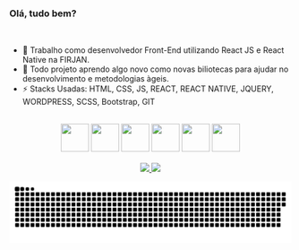 ### Olá, tudo bem?

<br/>

- 🔭 Trabalho como desenvolvedor Front-End utilizando React JS e React Native na FIRJAN.
- 🌱 Todo projeto aprendo algo novo como novas biliotecas para ajudar no desenvolvimento e metodologias àgeis.
- ⚡ Stacks Usadas: HTML, CSS, JS, REACT, REACT NATIVE, JQUERY, WORDPRESS, SCSS, Bootstrap, GIT

<br/>

<div align='center'>
<img src="https://cdn.jsdelivr.net/gh/devicons/devicon/icons/html5/html5-original.svg" height="50" width="50" />
<img src="https://cdn.jsdelivr.net/gh/devicons/devicon/icons/css3/css3-original-wordmark.svg" height="50" width="50" />
<img src="https://cdn.jsdelivr.net/gh/devicons/devicon/icons/react/react-original.svg" height="50" width="50" />
<img src="https://cdn.jsdelivr.net/gh/devicons/devicon/icons/android/android-original.svg" height="50" width="50" />
<img src="https://cdn.jsdelivr.net/gh/devicons/devicon/icons/apple/apple-original.svg" height="50" width="50" />
<img src="https://cdn.jsdelivr.net/gh/devicons/devicon/icons/nodejs/nodejs-original-wordmark.svg" height="50" width="50" />
<div>

<br/>
  
<div align='center'>
<a href="https://github.com/RenanDore">
<img height="180em" src="https://github-readme-stats.vercel.app/api/top-langs/?username=RenanDore&layout=compact&langs_count=7&theme=dracula"/>
<img height="180em" src="https://github-readme-stats.vercel.app/api?username=RenanDore&show_icons=true&theme=dracula&include_all_commits=true&count_private=true"/>

![Snake animation](https://github.com/RenanDore/RenanDore/blob/output/github-contribution-grid-snake.svg)
</div>

